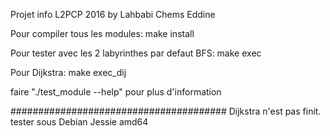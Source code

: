 Projet info L2PCP 2016 by Lahbabi Chems Eddine


Pour compiler tous les modules:
make install

Pour tester avec les 2 labyrinthes par defaut BFS:
make exec

Pour Dijkstra:
make exec_dij

faire "./test_module --help" pour plus d'information



#######################################
Dijkstra n'est pas finit.
tester sous Debian Jessie amd64